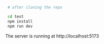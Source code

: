 ```bash
 # after cloning the repo

 cd test
 npm install
 npm run dev
```

The server is running at http://localhost:5173

